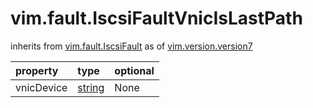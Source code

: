 vim.fault.IscsiFaultVnicIsLastPath
==================================
inherits from [vim.fault.IscsiFault](docs/vim.fault.IscsiFault.md)
as of [vim.version.version7](docs/vim.version.md)

| property | type | optional |
|:---------|:-----|:---------|
| vnicDevice | [string](string.md "string") | None |
